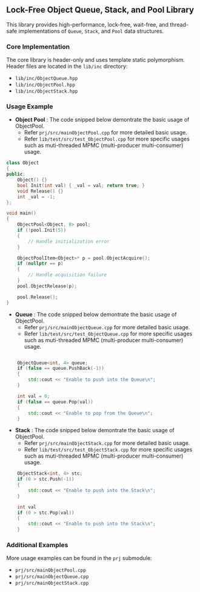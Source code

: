 ## Lock-Free Object Queue, Stack, and Pool Library

This library provides high-performance, lock-free, wait-free, and thread-safe implementations of `Queue`, `Stack`, and `Pool` data structures.

### Core Implementation
The core library is header-only and uses template static polymorphism. Header files are located in the `lib/inc` directory:

* `lib/inc/ObjectQueue.hpp`
* `lib/inc/ObjectPool.hpp`
* `lib/inc/ObjectStack.hpp`

### Usage Example
- **Object Pool** :
The code snipped below demontrate the basic usage of ObjectPool.
   - Refer `prj/src/mainObjectPool.cpp` for more detailed basic usage.
   - Refer `lib/test/src/test_ObjectPool.cpp` for more specific usages such as muti-threaded MPMC (multi-producer multi-consumer) usage.

```c++
class Object
{
public:
    Object() {}
    bool Init(int val) { _val = val; return true; }
    void Release() {}
    int _val = -1;
};

void main()
{
    ObjectPool<Object, 8> pool;
    if (!pool.Init(5))
    {
        // Handle initialization error
    }

    ObjectPoolItem<Object>* p = pool.ObjectAcquire();
    if (nullptr == p)
    {
        // Handle acquisition failure
    }
    pool.ObjectRelease(p);

    pool.Release();
}
```

- **Queue** :
The code snipped below demontrate the basic usage of ObjectPool.
   - Refer `prj/src/mainObjectQueue.cpp` for more detailed basic usage.
   - Refer `lib/test/src/test_ObjectQueue.cpp` for more specific usages such as muti-threaded MPMC (multi-producer multi-consumer) usage.

```C++

    ObjectQueue<int, 4> queue;
    if (false == queue.PushBack(-1))
    {
        std::cout << "Enable to push into the Queue\n";
    }

    int val = 0;
    if (false == queue.Pop(val))
    {
        std::cout << "Enable to pop from the Queue\n";
    }

```

- **Stack** :
The code snipped below demontrate the basic usage of ObjectPool.
   - Refer `prj/src/mainObjectStack.cpp` for more detailed basic usage.
   - Refer `lib/test/src/test_ObjectStack.cpp` for more specific usages such as muti-threaded MPMC (multi-producer multi-consumer) usage.

```C++
    ObjectStack<int, 4> stc;
    if (0 > stc.Push(-1))
    {
        std::cout << "Enable to push into the Stack\n";
    }

    int val
    if (0 > stc.Pop(val))
    {
        std::cout << "Enable to push into the Stack\n";
    }
```

### Additional Examples
More usage examples can be found in the `prj` submodule:

* `prj/src/mainObjectPool.cpp`
* `prj/src/mainObjectQueue.cpp`
* `prj/src/mainObjectStack.cpp`

